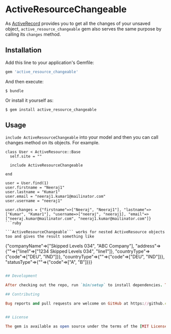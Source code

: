 # ActiveResourceChangeable

As [ActiveRecord](https://github.com/rails/rails/tree/master/activerecord) provides you to get all the changes of your unsaved object, ```active_resource_changeable``` gem also serves the same purpose by calling its ```changes``` method.

## Installation

Add this line to your application's Gemfile:

```ruby
gem 'active_resource_changeable'
```

And then execute:

    $ bundle

Or install it yourself as:

    $ gem install active_resource_changeable

## Usage

```include ActiveResourceChangeable``` into your model and then you can call changes method on its objects. For example.

```
class User < ActiveResource::Base
  self.site = ""

  include ActiveResourceChangeable

end

user = User.find(1)
user.firstname = "Neeraj1"
user.lastname = "Kumar1"
user.email = "neeraj1.kumar1@mailinator.com"
user.username = "neeraj1"

user.changes = {"firstname"=>["Neeraj", "Neeraj1"], "lastname"=>["Kumar", "Kumar1"], "username=>["neeraj", "neeraj1], "email"=>["neeraj.kumar@mailinator.com", "neeraj1.kumar@mailinator.com"]}
```ruby

```ActiveResourceChangeable``` works for nested ActiveResource objects too and gives the result something like 

```
{"companyName"=>["Skipped Levels 034", "ABC Company"],
 "address"=>{""=>{"line1"=>["1234 Skipped Levels 034", "line1"]}, "countryType"=>{"code"=>["DEU", "IND"]}},
 "countryType"=>{""=>{"code"=>["DEU", "IND"]}},
 "statusType"=>{""=>{"code"=>["A", "B"]}}}
```ruby

## Development

After checking out the repo, run `bin/setup` to install dependencies. Then, run `rake test` to run the tests. You can also run `bin/console` for an interactive prompt that will allow you to experiment.

## Contributing

Bug reports and pull requests are welcome on GitHub at https://github.com/neerajkumar/active_resource_changeable. This project is intended to be a safe, welcoming space for collaboration, and contributors are expected to adhere to the [Contributor Covenant](http://contributor-covenant.org) code of conduct.


## License

The gem is available as open source under the terms of the [MIT License](http://opensource.org/licenses/MIT).

